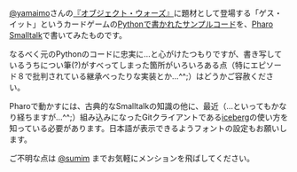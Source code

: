 [@yamaimo](https://twitter.com/yappy0625)さんの[『オブジェクト・ウォーズ』](https://imoarai.booth.pm/)に題材として登場する「ゲス・イット」というカードゲームの[Pythonで書かれたサンプルコード](https://github.com/yamaimo/ObjWarsSample)を、[Pharo Smalltalk](https://pharo.org/)で書いてみたものです。

なるべく元のPythonのコードに忠実に…と心がけたつもりですが、書き写しているうちについ筆(?)がすべってしまった箇所がいろいろある点（特にエピソード８で批判されている継承べったりな実装とか…^^;）はどうかご容赦ください。

Pharoで動かすには、古典的なSmalltalkの知識の他に、最近（…といってもかなり経ちますが…^^;）組み込みになったGitクライアントである[iceberg](https://github.com/pharo-vcs/iceberg#readme)の使い方を知っている必要があります。日本語が表示できるようフォントの設定もお願いします。

ご不明な点は [@sumim](https://twitter.com/sumim) までお気軽にメンションを飛ばしてください。
